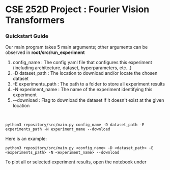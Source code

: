 # CSE 252D Project : Fourier Vision Transformers

### Quickstart Guide

Our main program takes 5 main arguments; other arguments can be observed in **root/src/run_experiment**
1. config_name : The config yaml file that configures this experiment (including architecture, dataset, hyperparameters, etc...)
2. -D dataset_path : The location to download and/or locate the chosen dataset
3. -E experiments_path : The path to a folder to store all experiment results
4. -N experiment_name : The name of the experiment identifying this experiment
5. --download : Flag to download the dataset if it doesn't exist at the given location 

<br>

    python3 repository/src/main.py config_name -D dataset_path -E experiments_path -N experiment_name --download

Here is an example:

    python3 repository/src/main.py <config_name> -D <dataset_path> -E <experiments_path> -N <experiment_name> --download

To plot all or selected experiment results, open the notebook under 